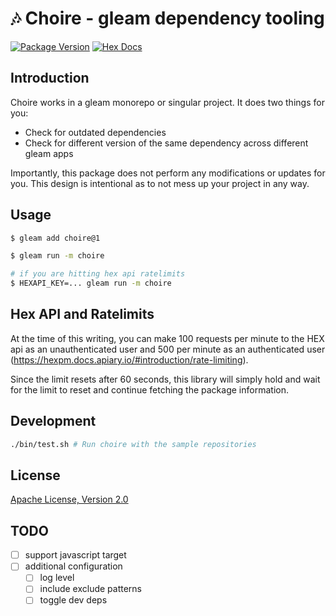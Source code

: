 # 🎶 Choire - gleam dependency tooling

[![Package Version](https://img.shields.io/hexpm/v/choire)](https://hex.pm/packages/choire)
[![Hex Docs](https://img.shields.io/badge/hex-docs-ffaff3)](https://hexdocs.pm/choire/)

## Introduction

Choire works in a gleam monorepo or singular project. It does two things for you:
- Check for outdated dependencies
- Check for different version of the same dependency across different gleam apps

Importantly, this package does not perform any modifications or updates for you.
This design is intentional as to not mess up your project in any way.

## Usage

```sh
$ gleam add choire@1
```

```sh
$ gleam run -m choire

# if you are hitting hex api ratelimits
$ HEXAPI_KEY=... gleam run -m choire
```

## Hex API and Ratelimits

At the time of this writing, you can make 100 requests per minute to the HEX api as an
unauthenticated user and 500 per minute as an authenticated user
(https://hexpm.docs.apiary.io/#introduction/rate-limiting).

Since the limit resets after 60 seconds, this library will simply hold and wait for the limit
to reset and continue fetching the package information.

## Development

```sh
./bin/test.sh # Run choire with the sample repositories
```

## License
[Apache License, Version 2.0](./LICENSE)

## TODO

- [ ] support javascript target
- [ ] additional configuration
  - [ ] log level
  - [ ] include exclude patterns
  - [ ] toggle dev deps
